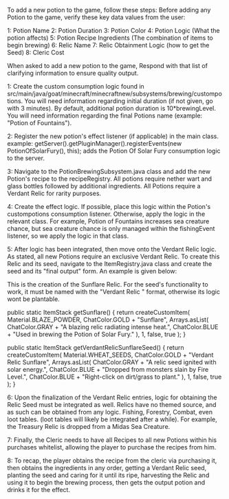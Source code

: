 To add a new potion to the game, follow these steps:
Before adding any Potion to the game, verify these key data values from the user:

1: Potion Name
2: Potion Duration
3: Potion Color
4: Potion Logic (What the potion affects)
5: Potion Recipe Ingredients (The combination of items to begin brewing)
6: Relic Name
7: Relic Obtainment Logic (how to get the Seed)
8: Cleric Cost

When asked to add a new potion to the game, Respond with that list of clarifying information to ensure quality output.

1: Create the custom consumption logic found in src/main/java/goat/minecraft/minecraftnew/subsystems/brewing/custompotions.
You will need information regarding initial duration (if not given, go with 3 minutes). By default, additional potion duration is 10*brewingLevel.
You will need information regarding the final Potions name (example: "Potion of Fountains"). 

2: Register the new potion's effect listener (if applicable) in the main class. 
example: getServer().getPluginManager().registerEvents(new PotionOfSolarFury(), this); adds the Potion Of Solar Fury consumption logic to the server.

3: Navigate to the PotionBrewingSubsystem.java class and add the new Potion's recipe to the recipeRegistry. All potions require nether wart and glass bottles followed by 
additional ingredients. All Potions require a Verdant Relic for rarity purposes. 

4: Create the effect logic. If possible, place this logic within the Potion's custompotions consumption listener. Otherwise, apply the logic in the relevant class. For 
example, Potion of Fountains increases sea creature chance, but sea creature chance is only managed within the fishingEvent listener, so we apply the logic in that class.

5: After logic has been integrated, then move onto the Verdant Relic logic. As stated, all new Potions require an exclusive Verdant Relic. To create this Relic and its seed,
navigate to the ItemRegistry.java class and create the seed and its "final output" form. An example is given below:

This is the creation of the Sunflare Relic. For the seed's functionality to work, it must be named with the "Verdant Relic <name>" format, otherwise its logic wont be 
plantable. 


public static ItemStack getSunflare() {
return createCustomItem(
Material.BLAZE_POWDER,
ChatColor.GOLD + "Sunflare",
Arrays.asList(
ChatColor.GRAY + "A blazing relic radiating intense heat.",
ChatColor.BLUE + "Used in brewing the Potion of Solar Fury."
),
1,
false,
true
);
}

public static ItemStack getVerdantRelicSunflareSeed() {
        return createCustomItem(
                Material.WHEAT_SEEDS,
                ChatColor.GOLD + "Verdant Relic Sunflare",
                Arrays.asList(
                        ChatColor.GRAY + "A relic seed ignited with solar energy.",
                        ChatColor.BLUE + "Dropped from monsters slain by Fire Level.",
                        ChatColor.BLUE + "Right-click on dirt/grass to plant."
                ),
                1,
                false,
                true
        );
    }

6: Upon the finalization of the Verdant Relic entries, logic for obtaining the Relic Seed must be integrated as well. Relics have no themed source, and as such can be 
obtained from any logic. Fishing, Forestry, Combat, even loot tables. (loot tables will likely be integrated after a while). For example, the Treasury Relic is dropped
from a Midas Sea Creature.

7: Finally, the Cleric needs to have all Recipes to all new Potions within his purchases whitelist, allowing the player to purchase the recipes from him.

8: To recap, the player obtains the recipe from the cleric via purchasing it, then obtains the ingredients in any order, getting a Verdant Relic seed,
planting the seed and caring for it until its ripe, harvesting the Relic and using it to begin the brewing process, then gets the output potion and drinks it for the effect.





















